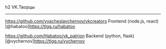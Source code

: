 h2 VK.Творцы
***

https://github.com/vyacheslavchernov/vkcreators Frontend (node.js, react) [@habatoo]https://tlgg.ru/habatoo

https://github.com/Habatoo/vk_patrion Backend (python, flask) [@vychernov]https://tlgg.ru/vychernov
